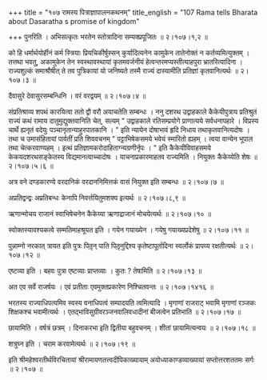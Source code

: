 +++
title = "१०७ रामस्य पित्राज्ञापालनकथनम्"
title_english = "107 Rama tells Bharata about Dasaratha s promise of kingdom"

+++
पुनरिति । अभिसत्कृतः भरतेन स्तोत्रादिना सम्यक्प्रपूजितः  ॥  २।१०७।१,२  ॥   

  

को हि धर्मार्थयोर्हीनं कर्म स्त्रियाः प्रियचिकीर्षुस्सन् कुर्यादित्यनेन कामुकेन तातेनोक्तं न कर्तव्यमित्युक्तम् । तत्तथा भवतु, अकामुकेन तेन स्वस्थावस्थायां कृतमवर्जनीयं हेत्वन्तरमप्यस्तीत्याहपुरा भ्रातरित्यादिना । राज्यशुल्कं समाश्रौषीत् ते तव पुत्रिकायां यो जनिष्यते तस्मै राज्यं दास्यामीति प्रतिज्ञां कृतवानित्यर्थः  ॥  २।१०७।३  ॥   

  

दैवासुरे देवासुरसम्बन्धिनि । वरं वरद्वयम्  ॥  २।१०७।४  ॥   

  

संप्रतिश्राव्य शपथं कारयित्वा ततो द्वौ वरौ अयाचतेति सम्बन्धः । ननु दशरथ उद्वाहकाले कैकेयीपुत्राय प्रतिश्रुतं राज्यं कथं रामाय दातुमुद्युक्तवानिति चेत्, सत्यम् " उद्वाहकाले रतिसम्प्रयोगे प्राणात्यये सर्वधनापहारे । विप्रस्य चार्थे ह्यनृतं वदेयुः पञ्चानृतान्याहुरपातकानि । " इति न्यायेन दोषाभावं हृदि निधाय तथाकृतवानित्यदोषः । तथा च उमासंहितायां पार्वतीं प्रति शिववचनम् " पट्टाभिषेकसमये भवेयं स्मारितो ह्यहम् । त्वया वान्येन भूपाल तथा चेत्करवाण्यहम् । इत्थं प्रतिज्ञामकरोदाहिताग्न्यग्रणीर्नृपः । " इति कैकेयीविवाहसमये केकयदशरथसङ्केतस्य विद्यमानत्वाच्चादोषः । याचनाप्रकारमाहतव राज्यमिति । नियुक्तः कैकेय्येति शेषः  ॥  २।१०७।५।६  ॥   

  

अत्र वने दण्डकारण्ये वरदानिकं वरदाननिमित्तकं वासं नियुक्त इति सम्बन्धः  ॥  २।१०७।७  ॥   

  

अप्रतिद्वन्द्वः अप्रतिबन्धः केनापि निवर्त्तयितुमशक्य इत्यर्थः  ॥  २।१०७।८,९  ॥   

  

ऋणान्मोचय राजानं स्वाभिषेचनेन कैकेय्या ऋणाद्राजानं मोचयेत्यर्थः  ॥  २।१०७।१०  ॥   

  

स्वोक्तस्यावश्यकत्वे सम्मतिमाहश्रूयत इति । गयेन गयाख्येन । गयेषु गयाख्यप्रदेशेषु  ॥  २।१०७।११  ॥   

  

पुन्नाम्नो नरकात् त्रायत इति पुत्रः पितृ़न् पाति पितृ़नुद्दिश्य कृतेष्टापूर्तादिना स्वर्लोकं प्रापय्य रक्षतीत्यर्थः  ॥  २।१०७।१२  ॥   

  

एष्टव्या इति । बहवः पुत्रा एष्टव्याः प्राप्तव्याः । कुतः ? तेषामिति  ॥  २।१०७।१३  ॥   

  

अत एव सर्वे राजर्षयः । एवं प्रतीताः एवमुक्तप्रकारेण निश्चितवन्तः  ॥  २।१०७।१४१६  ॥   

  

भरतस्य राज्याधिपत्यमिव स्वस्य वनाधिपत्वं सम्पादयति त्वमित्यादि । मृगाणां राजराट् भवामि मृगाणां रञ्जकः शिक्षकश्च भवामीत्यर्थः । एतद्भाविसुग्रीवरञ्जनवालिवधादीनां बीजत्वेन प्रतिभाति  ॥  २।१०७।१७  ॥   

  

छायामिति । वर्षत्रं छत्रम् । दिनाकरभा इति द्वितीया बहुवचनम् । शीतां छायामित्यन्वयः  ॥  २।१०७।१८  ॥   

  

शत्रुघ्न इति । चराम करवामेत्यर्थः  ॥  २।१०७।१९  ॥   

  

इति श्रीमहेश्वरतीर्थविरचितायां श्रीरामायणतत्त्वदीपिकाख्यायाम् अयोध्याकाण्डव्याख्यायां सप्तोत्तरशततमः सर्गः  ॥  २।१०७  ॥   

  

  

